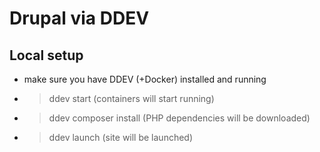 # Drupal via DDEV

## Local setup

- make sure you have DDEV (+Docker) installed and running
- > ddev start (containers will start running)
- > ddev composer install (PHP dependencies will be downloaded)
- > ddev launch (site will be launched)
